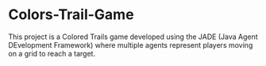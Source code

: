 # Colors-Trail-Game
This project is a Colored Trails game developed using the JADE (Java Agent DEvelopment Framework) where multiple agents represent players moving on a grid to reach a target.

